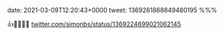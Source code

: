 date: 2021-03-09T12:20:43+0000
tweet: 1369261868649480195
%%%

👍🥳🙌🎉👏 [twitter.com/simonbs/status/1369224699021062145](https://twitter.com/simonbs/status/1369224699021062145)
